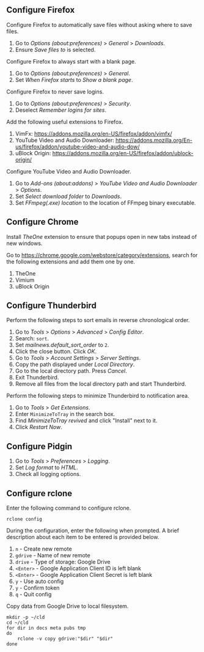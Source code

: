 Configure Firefox
-----------------
Configure Firefox to automatically save files without asking where to
save files.

 1. Go to *Options (about:preferences)* > *General* > *Downloads*.
 2. Ensure *Save files to* is selected.

Configure Firefox to always start with a blank page.

 1. Go to *Options (about:preferences)* > *General*.
 2. Set *When Firefox starts* to *Show a blank page*.

Configure Firefox to never save logins.

 1. Go to *Options (about:preferences)* > *Security*.
 2. Deselect *Remember logins for sites*.

Add the following useful extensions to Firefox.

 1. VimFx: https://addons.mozilla.org/en-US/firefox/addon/vimfx/
 2. YouTube Video and Audio Downloader:
    https://addons.mozilla.org/En-us/firefox/addon/youtube-video-and-audio-dow/
 3. uBlock Origin: https://addons.mozilla.org/en-US/firefox/addon/ublock-origin/

Configure YouTube Video and Audio Downloader.

 1. Go to *Add-ons (about:addons)* > *YouTube Video and Audio Downloader* >
    *Options*.
 2. Set *Select download folder* to *Downloads*.
 3. Set *FFmpeg(.exe) location* to the location of FFmpeg binary
    executable.


Configure Chrome
----------------
Install *TheOne* extension to ensure that popups open in new tabs
instead of new windows.

Go to <https://chrome.google.com/webstore/category/extensions>, search
for the following extensions and add them one by one.

 1. TheOne
 2. Vimium
 3. uBlock Origin


Configure Thunderbird
---------------------
Perform the following steps to sort emails in reverse chronological
order.

 1. Go to *Tools* > *Options* > *Advanced* > *Config Editor*.
 2. Search: `sort`.
 3. Set *mailnews.default_sort_order* to `2`.
 4. Click the close button. Click *OK*.
 5. Go to *Tools* > *Account Settings* > *Server Settings*.
 6. Copy the path displayed under *Local Directory*.
 7. Go to the local directory path. Press *Cancel*.
 8. Exit Thunderbird.
 9. Remove all files from the local directory path and start
    Thunderbird.

Perform the following steps to minimize Thunderbird to notification
area.

 1. Go to *Tools* > *Get Extensions*.
 2. Enter `MinimizeToTray` in the search box.
 3. Find *MinimizeToTray revived* and click "Install" next to it.
 4. Click *Restart Now*.


Configure Pidgin
----------------
 1. Go to *Tools* > *Preferences* > *Logging*.
 2. Set *Log format* to *HTML*.
 3. Check all logging options.


Configure rclone
----------------
Enter the following command to configure rclone.

    rclone config

During the configuration, enter the following when prompted. A brief
description about each item to be entered is provided below.

 1. `n` - Create new remote
 2. `gdrive` - Name of new remote
 3. `drive` - Type of storage: Google Drive
 4. `<Enter>` - Google Application Client ID is left blank
 5. `<Enter>` - Google Application Client Secret is left blank
 6. `y` - Use auto config
 7. `y` - Confirm token
 8. `q` - Quit config

Copy data from Google Drive to local filesystem.

    mkdir -p ~/cld
    cd ~/cld
    for dir in docs meta pubs tmp
    do
        rclone -v copy gdrive:"$dir" "$dir"
    done

